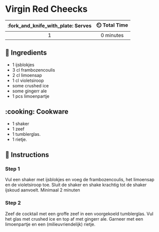 # Virgin Red Cheecks

| :fork_and_knife_with_plate: Serves | :timer_clock: Total Time |
|:----------------------------------:|:-----------------------: |
| 1 | 0 minutes |

## :salt: Ingredients

- 1 ijsblokjes
- 3 cl frambozencoulis
- 2 cl limoensap
- 1 cl violetsiroop
- some crushed ice
- some gingerr ale
- 1 pcs limoenpartje

## :cooking: Cookware

- 1 shaker
- 1 zeef
- 1 tumblerglas.
- 1 rietje.

## :pencil: Instructions

### Step 1

Vul een shaker met ijsblokjes en voeg de frambozencoulis, het limoensap en de violetsiroop toe. Sluit de shaker en shake
krachtig tot de shaker ijskoud aanvoelt. Minimaal 2 minuten

### Step 2

Zeef de cocktail met een groffe zeef in een voorgekoeld tumblerglas. Vul het glas met crushed ice en top af met gingerr
ale. Garneer met een limoenpartje en een (milieuvriendelijk) rietje.
